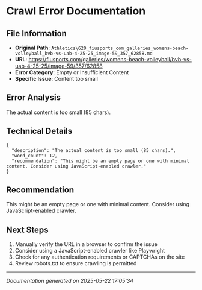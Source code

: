 # Crawl Error Documentation

## File Information
- **Original Path**: `Athletics\620_fiusports_com_galleries_womens-beach-volleyball_bvb-vs-uab-4-25-25_image-59_357_62858.md`
- **URL**: https://fiusports.com/galleries/womens-beach-volleyball/bvb-vs-uab-4-25-25/image-59/357/62858
- **Error Category**: Empty or Insufficient Content
- **Specific Issue**: Content too small

## Error Analysis
The actual content is too small (85 chars).

## Technical Details
```
{
  "description": "The actual content is too small (85 chars).",
  "word_count": 12,
  "recommendation": "This might be an empty page or one with minimal content. Consider using JavaScript-enabled crawler."
}
```

## Recommendation
This might be an empty page or one with minimal content. Consider using JavaScript-enabled crawler.

## Next Steps
1. Manually verify the URL in a browser to confirm the issue
2. Consider using a JavaScript-enabled crawler like Playwright
3. Check for any authentication requirements or CAPTCHAs on the site
4. Review robots.txt to ensure crawling is permitted

---
*Documentation generated on 2025-05-22 17:05:34*

